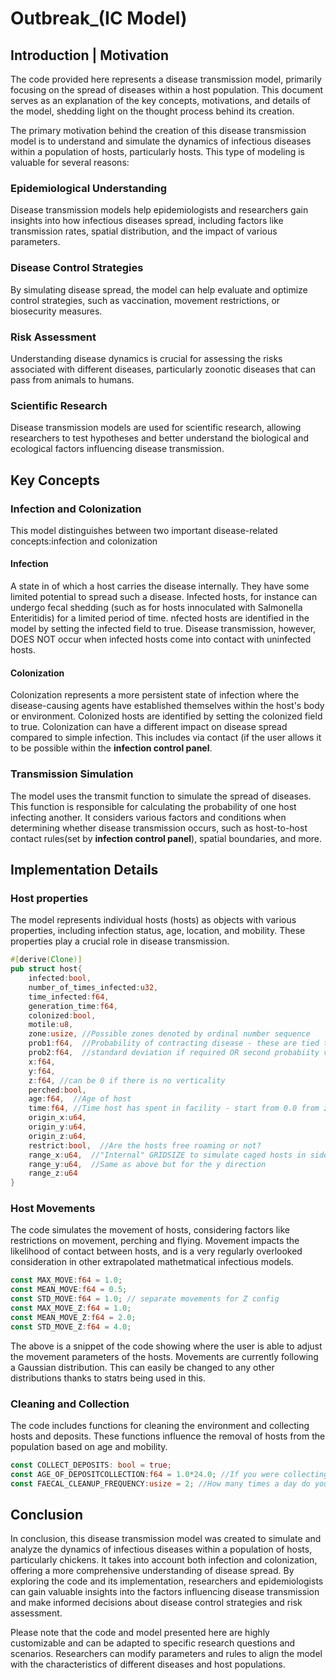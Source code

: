 # Outbreak_(IC Model)
## Introduction | Motivation

The code provided here represents a disease transmission model, primarily focusing on the spread of diseases within a host population. This document serves as an explanation of the key concepts, motivations, and details of the model, shedding light on the thought process behind its creation. 

The primary motivation behind the creation of this disease transmission model is to understand and simulate the dynamics of infectious diseases within a population of hosts, particularly hosts. This type of modeling is valuable for several reasons:

### Epidemiological Understanding
Disease transmission models help epidemiologists and researchers gain insights into how infectious diseases spread, including factors like transmission rates, spatial distribution, and the impact of various parameters.

### Disease Control Strategies
By simulating disease spread, the model can help evaluate and optimize control strategies, such as vaccination, movement restrictions, or biosecurity measures.

### Risk Assessment
Understanding disease dynamics is crucial for assessing the risks associated with different diseases, particularly zoonotic diseases that can pass from animals to humans.

### Scientific Research
Disease transmission models are used for scientific research, allowing researchers to test hypotheses and better understand the biological and ecological factors influencing disease transmission.

## Key Concepts

### Infection and Colonization
This model distinguishes between two important disease-related concepts:infection and colonization
#### Infection
A state in of which a host carries the disease internally. They have some limited potential to spread such a disease. Infected hosts, for instance can undergo fecal shedding (such as for hosts innoculated with Salmonella Enteritidis) for a limited period of time. nfected hosts are identified in the model by setting the infected field to true. Disease transmission, however, DOES NOT occur when infected hosts come into contact with uninfected hosts.

#### Colonization
Colonization represents a more persistent state of infection where the disease-causing agents have established themselves within the host's body or environment. Colonized hosts are identified by setting the colonized field to true. Colonization can have a different impact on disease spread compared to simple infection. This includes via contact (if the user allows it to be possible within the **infection control panel**.

### Transmission Simulation
The model uses the transmit function to simulate the spread of diseases. This function is responsible for calculating the probability of one host infecting another. It considers various factors and conditions when determining whether disease transmission occurs, such as host-to-host contact rules(set by **infection control panel**), spatial boundaries, and more.

## Implementation Details

### Host properties
The model represents individual hosts (hosts) as objects with various properties, including infection status, age, location, and mobility. These properties play a crucial role in disease transmission.

```rust
#[derive(Clone)]
pub struct host{
    infected:bool,
    number_of_times_infected:u32,
    time_infected:f64,
    generation_time:f64,
    colonized:bool,
    motile:u8,
    zone:usize, //Possible zones denoted by ordinal number sequence
    prob1:f64,  //Probability of contracting disease - these are tied to zone if you create using .new() implementation within methods
    prob2:f64,  //standard deviation if required OR second probabiity value for transferring in case that is different from prob1
    x:f64,
    y:f64,
    z:f64, //can be 0 if there is no verticality
    perched:bool,
    age:f64,  //Age of host
    time:f64, //Time host has spent in facility - start from 0.0 from zone 0
    origin_x:u64,
    origin_y:u64,
    origin_z:u64,
    restrict:bool,  //Are the hosts free roaming or not?
    range_x:u64,  //"Internal" GRIDSIZE to simulate caged hosts in side the zone itself, not free roaming within facility ->Now to be taken from Segment
    range_y:u64,  //Same as above but for the y direction
    range_z:u64
}
```


### Host Movements

The code simulates the movement of hosts, considering factors like restrictions on movement, perching and flying. Movement impacts the likelihood of contact between hosts, and is a very regularly overlooked consideration in other extrapolated mathetmatical infectious models. 

```rust
const MAX_MOVE:f64 = 1.0;
const MEAN_MOVE:f64 = 0.5;
const STD_MOVE:f64 = 1.0; // separate movements for Z config
const MAX_MOVE_Z:f64 = 1.0;
const MEAN_MOVE_Z:f64 = 2.0;
const STD_MOVE_Z:f64 = 4.0;
```
The above is a snippet of the code showing where the user is able to adjust the movement parameters of the hosts. Movements are currently following a Gaussian distribution. This can easily be changed to any other distributions thanks to statrs being used in this. 

### Cleaning and Collection

The code includes functions for cleaning the environment and collecting hosts and deposits. These functions influence the removal of hosts from the population based on age and mobility.

```rust
const COLLECT_DEPOSITS: bool = true;
const AGE_OF_DEPOSITCOLLECTION:f64 = 1.0*24.0; //If you were collecting their eggs every day
const FAECAL_CLEANUP_FREQUENCY:usize = 2; //How many times a day do you want faecal matter to be cleaned up?
```

## Conclusion

In conclusion, this disease transmission model was created to simulate and analyze the dynamics of infectious diseases within a population of hosts, particularly chickens. It takes into account both infection and colonization, offering a more comprehensive understanding of disease spread. By exploring the code and its implementation, researchers and epidemiologists can gain valuable insights into the factors influencing disease transmission and make informed decisions about disease control strategies and risk assessment.

Please note that the code and model presented here are highly customizable and can be adapted to specific research questions and scenarios. Researchers can modify parameters and rules to align the model with the characteristics of different diseases and host populations.



